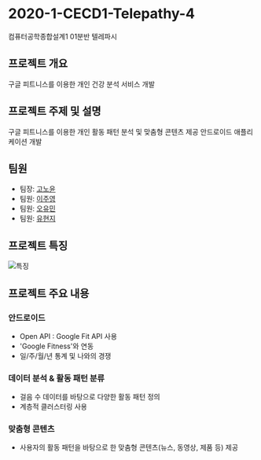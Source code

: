 # 2020-1-CECD1-Telepathy-4
컴퓨터공학종합설계1 01분반 텔레파시

## 프로젝트 개요
구글 피트니스를 이용한 개인 건강 분석 서비스 개발

## 프로젝트 주제 및 설명
구글 피트니스를 이용한 개인 활동 패턴 분석 및 맞춤형 콘텐츠 제공 안드로이드 애플리케이션 개발

## 팀원
- 팀장: [고노윤](https://github.com/nohyoonko)
- 팀원: [이주영](https://github.com/1122jinny)
- 팀원: [오유민](https://github.com/ym-o)
- 팀원: [유현지](https://github.com/LUV2KUIT)

## 프로젝트 특징
![특징](https://user-images.githubusercontent.com/55729131/95025816-871cc400-06c7-11eb-83a9-8a1656866047.JPG)

## 프로젝트 주요 내용
### 안드로이드
- Open API : Google Fit API 사용
- 'Google Fitness'와 연동
- 일/주/월/년 통계 및 나와의 경쟁
### 데이터 분석 & 활동 패턴 분류
- 걸음 수 데이터를 바탕으로 다양한 활동 패턴 정의
- 계층적 클러스터링 사용
### 맞춤형 콘텐츠
- 사용자의 활동 패턴을 바탕으로 한 맞춤형 콘텐츠(뉴스, 동영상, 제품 등) 제공
